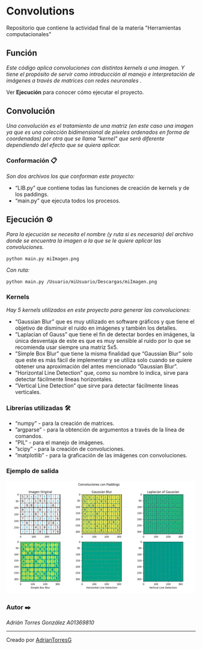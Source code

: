 # Convolutions
 Repositorio que contiene la actividad final de la materia "Herramientas computacionales"

## Función 

_Este código aplica convoluciones con distintos kernels a una imagen. Y tiene el propósito de servir como introducción al manejo e interpretación de imágenes a través de matrices con redes neuronales ._

Ver **Ejecución** para conocer cómo ejecutar el proyecto.

## Convolución

_Una convolución es el tratamiento de una matriz (en este caso una imagen ya que es una colección bidimensional de píxeles ordenados en forma de coordenadas) por otra que se llama "kernel" que será diferente dependiendo del efecto que se quiera aplicar._

### Conformación 📋

_Son dos archivos los que conforman este proyecto:_

* “LIB.py” que contiene todas las funciones de creación de kernels y de los paddings.
* “main.py” que ejecuta todos los procesos.

## Ejecución ⚙️

_Para la ejecución se necesita el nombre (y ruta si es necesario) del archivo donde se encuentra la imagen a la que se le quiere aplicar las convoluciones._
```
python main.py miImagen.png
```
_Con ruta:_
```
python main.py /Usuario/miUsuario/Descargas/miImagen.png
```

### Kernels

_Hay 5 kernels utilizados en este proyecto para generar las convoluciones:_
* “Gaussian Blur” que es muy utilizado en software gráficos y que tiene el objetivo de disminuir el ruido en imágenes y también los detalles.
* ”Laplacian of Gauss” que tiene el fin de detectar bordes en imágenes, la única desventaja de este es que es muy sensible al ruido por lo que se recomienda usar siempre una matriz 5x5.
* ”Simple Box Blur” que tiene la misma finalidad que “Gaussian Blur” solo que este es más fácil de implementar y se utiliza solo cuando se quiere obtener una aproximación del antes mencionado  “Gaussian Blur”.
* ”Horizontal Line Detection” que, como su nombre lo indica, sirve para detectar fácilmente líneas horizontales.
* ”Vertical Line Detection” que sirve para detectar fácilmente líneas verticales.

### Librerías utilizadas 🛠️

* “numpy” - para la creación de matrices.
* ”argparse” - para la obtención de argumentos a través de la línea de comandos.
* ”PIL” - para el manejo de imágenes.
* ”scipy” - para la creación de convoluciones.
* ”matplotlib” - para la graficación de las imágenes con convoluciones.

### Ejemplo de salida

![alt text](https://github.com/AdrianTorresG/Convolutions/blob/main/Imagenes/ejemploSalida.png?raw=true)

### Autor ✒️

_Adrián Torres González A01369810_

---
Creado por [AdrianTorresG](https://github.com/AdrianTorresG)

